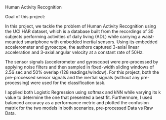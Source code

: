Human Activity Recognition

Goal of this project:

In this project, we tackle the problem of Human Activity Recognition using the UCI HAR dataset, which is a database built from the recordings of 30 subjects performing activities of daily living (ADL) while carrying a waist-mounted smartphone with embedded inertial sensors. Using its embedded accelerometer and gyroscope, the authors captured 3-axial linear acceleration and 3-axial angular velocity at a constant rate of 50Hz. 

The sensor signals (accelerometer and gyroscope) were pre-processed by applying noise filters and then sampled in fixed-width sliding windows of 2.56 sec and 50% overlap (128 readings/window). For this project, both the pre-processed sensor signals and the inertial signals (without any pre-processing) were used for the classification task.

I applied both Logistic Regression using softmax and kNN while varying its k value to determine the one that presented a best fit.
Furthermore, I used balanced accuracy as a performance metric and plotted the confusion matrix for the two models in both scenarios, pre-processed Data vs Raw Data.